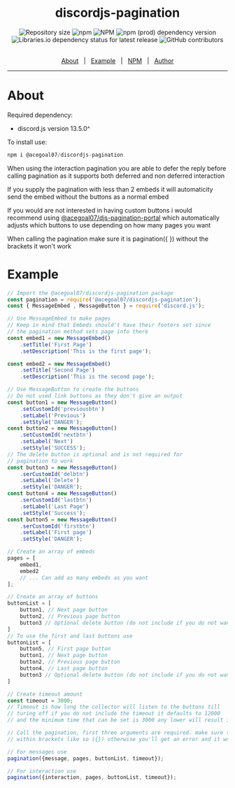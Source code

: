 <h1 align="center">discordjs-pagination</h1>
<div align="center">
    <img alt="Repository size" src="https://img.shields.io/github/repo-size/acegoal07/discordjs-pagination">
    <img alt="npm" src="https://img.shields.io/npm/v/@acegoal07/discordjs-pagination">
    <img alt="NPM" src="https://img.shields.io/npm/l/@acegoal07/discordjs-pagination">
    <img alt="npm (prod) dependency version" src="https://img.shields.io/npm/dependency-version/@acegoal07/discordjs-pagination/discord.js">
    <img alt="Libraries.io dependency status for latest release" src="https://img.shields.io/github/issues-raw/acegoal07/discordjs-pagination">
    <img alt="GitHub contributors" src="https://img.shields.io/github/contributors/acegoal07/discordjs-pagination">
</div><br>
<p align="center">
    <a href="#about">About</a> &#xa0; | &#xa0;
    <a href="#example">Example</a> &#xa0; | &#xa0;
    <a href="https://www.npmjs.com/package/@acegoal07/discordjs-pagination">NPM</a> &#xa0; | &#xa0;
    <a href="https://github.com/acegoal07" target="_blank">Author</a>
</p>

---

<h1 id="about">About</h1>

Required dependency: 
- discord.js version 13.5.0^

To install use:
```js
npm i @acegoal07/discordjs-pagination
```

When using the interaction pagination you are able to defer the reply before calling pagination as it supports both deferred and non deferred interaction

If you supply the pagination with less than 2 embeds it will automaticity send the embed without the buttons as a normal embed

If you would are not interested in having custom buttons i would recommend using <a href="https://github.com/acegoal07/djs-pagination-portal">@acegoal07/djs-pagination-portal</a> which automatically adjusts which buttons to use depending on how many pages you want

When calling the pagination make sure it is pagination({ }) without the brackets it won't work
<h1 id="example">Example</h1>

```js
// Import the @acegoal07/discordjs-pagination package
const pagination = require('@acegoal07/discordjs-pagination');
const { MessageEmbed , MessageButton } = require('discord.js');

// Use MessageEmbed to make pages
// Keep in mind that Embeds should't have their footers set since 
// the pagination method sets page info there
const embed1 = new MessageEmbed()
    .setTitle('First Page')
    .setDescription('This is the first page');

const embed2 = new MessageEmbed()
    .setTitle('Second Page')
    .setDescription('This is the second page');

// Use MessageButton to create the buttons
// Do not used link buttons as they don't give an output
const button1 = new MessageButton()
    .setCustomId('previousbtn')
    .setLabel('Previous')
    .setStyle('DANGER');
const button2 = new MessageButton()
    .setCustomId('nextbtn')
    .setLabel('Next')
    .setStyle('SUCCESS');
// The delete button is optional and is not required for
// pagination to work
const button3 = new MessageButton()
    .serCustomId('delbtn')
    .setLabel('Delete')
    .setStyle('DANGER');
const button4 = new MessageButton()
    .serCustomId('lastbtn')
    .setLabel('Last Page')
    .setStyle('Success');
const button5 = new MessageButton()
    .serCustomId('firstbtn')
    .setLabel('First page')
    .setStyle('DANGER');

// Create an array of embeds
pages = [
	embed1,
	embed2
    // ... Can add as many embeds as you want
];

// Create an array of buttons
buttonList = [
    button1, // Next page button
    button2, // Previous page button
    button3 // Optional delete button (do not include if you do not want it)
]
// To use the first and last buttons use
buttonList = [
    button5, // First page button
    button1, // Next page button
    button2, // Previous page button
    button4, // Last page button
    button3 // Optional delete button (do not include if you do not want it)
]

// Create timeout amount 
const timeout = 3000;
// Timeout is how long the collector will listen to the buttons till
// turing off if you do not include the timeout it defaults to 12000
// and the minimum time that can be set is 3000 any lower will result in error

// Call the pagination, first three arguments are required. make sure that the arguments are 
// within brackets like so ({}) otherwise you'll get an error and it won't work

// For messages use
pagination({message, pages, buttonList, timeout});

// For interaction use
pagination({interaction, pages, buttonList, timeout});
```